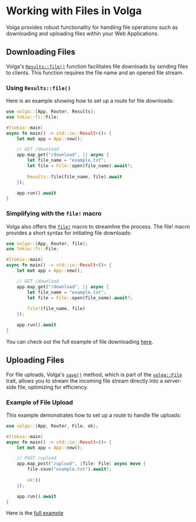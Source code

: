 # Working with Files in Volga

Volga provides robust functionality for handling file operations such as downloading and uploading files within your Web Applications.

## Downloading Files
Volga's [`Results::file()`](https://docs.rs/volga/latest/volga/app/results/struct.Results.html#method.file) function facilitates file downloads by sending files to clients. This function requires the file name and an opened file stream.

### Using `Results::file()`

Here is an example showing how to set up a route for file downloads:
```rust
use volga::{App, Router, Results};
use tokio::fs::File;

#[tokio::main]
async fn main() -> std::io::Result<()> {
    let mut app = App::new();

    // GET /download
    app.map_get("/download", || async {
        let file_name = "example.txt";
        let file = File::open(file_name).await?;
        
        Results::file(file_name, file).await
    });

    app.run().await
}
```
### Simplifying with the `file!` macro
Volga also offers the [`file!`](https://docs.rs/volga/latest/volga/macro.file.html) macro to streamline the process.
The file! macro provides a short syntax for initiating file downloads:
```rust
use volga::{App, Router, file};
use tokio::fs::File;

#[tokio::main]
async fn main() -> std::io::Result<()> {
    let mut app = App::new();

    // GET /download
    app.map_get("/download", || async {
        let file_name = "example.txt";
        let file = File::open(file_name).await?;
        
        file!(file_name, file)
    });

    app.run().await
}
```
You can check out the full example of file downloading [here](https://github.com/RomanEmreis/volga/blob/main/examples/file_download.rs).
## Uploading Files
For file uploads, Volga's [`save()`](https://docs.rs/volga/latest/volga/app/endpoints/args/file/struct.FileStream.html#tymethod.save) method, which is part of the [`volga::File`](https://docs.rs/volga/latest/volga/app/endpoints/args/file/type.File.html) trait, allows you to stream the incoming file stream directly into a server-side file, optimizing for efficiency.
### Example of File Upload
This example demonstrates how to set up a route to handle file uploads:
```rust
use volga::{App, Router, File, ok};

#[tokio::main]
async fn main() -> std::io::Result<()> {
    let mut app = App::new();

    // POST /upload
    app.map_post("/upload", |file: File| async move {
        file.save("example.txt").await?;
        
        ok!()
    });

    app.run().await
}
```

Here is the [full example](https://github.com/RomanEmreis/volga/blob/main/examples/file_upload.rs)